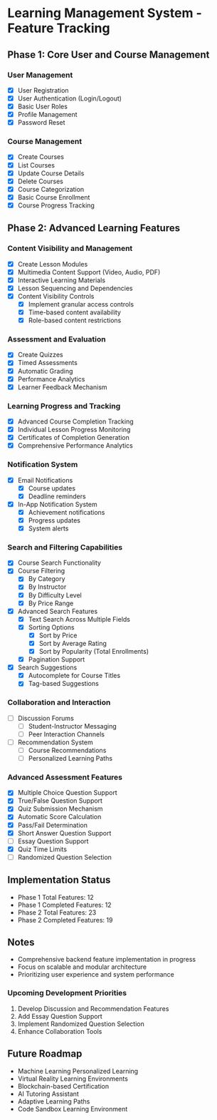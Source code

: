 # Learning Management System - Feature Tracking

## Phase 1: Core User and Course Management

### User Management
- [x] User Registration
- [x] User Authentication (Login/Logout)
- [x] Basic User Roles
- [x] Profile Management
- [x] Password Reset

### Course Management
- [x] Create Courses
- [x] List Courses
- [x] Update Course Details
- [x] Delete Courses
- [x] Course Categorization
- [x] Basic Course Enrollment
- [x] Course Progress Tracking

## Phase 2: Advanced Learning Features

### Content Visibility and Management
- [x] Create Lesson Modules
- [x] Multimedia Content Support (Video, Audio, PDF)
- [x] Interactive Learning Materials
- [x] Lesson Sequencing and Dependencies
- [x] Content Visibility Controls
  - [x] Implement granular access controls
  - [x] Time-based content availability
  - [x] Role-based content restrictions

### Assessment and Evaluation
- [x] Create Quizzes
- [x] Timed Assessments
- [x] Automatic Grading
- [x] Performance Analytics
- [x] Learner Feedback Mechanism

### Learning Progress and Tracking
- [x] Advanced Course Completion Tracking
- [x] Individual Lesson Progress Monitoring
- [x] Certificates of Completion Generation
- [x] Comprehensive Performance Analytics

### Notification System
- [x] Email Notifications
  - [x] Course updates
  - [x] Deadline reminders
- [x] In-App Notification System
  - [x] Achievement notifications
  - [x] Progress updates
  - [x] System alerts

### Search and Filtering Capabilities
- [x] Course Search Functionality
- [x] Course Filtering
  - [x] By Category
  - [x] By Instructor
  - [x] By Difficulty Level
  - [x] By Price Range
- [x] Advanced Search Features
  - [x] Text Search Across Multiple Fields
  - [x] Sorting Options
    - [x] Sort by Price
    - [x] Sort by Average Rating
    - [x] Sort by Popularity (Total Enrollments)
  - [x] Pagination Support
- [x] Search Suggestions
  - [x] Autocomplete for Course Titles
  - [x] Tag-based Suggestions

### Collaboration and Interaction
- [ ] Discussion Forums
  - [ ] Student-Instructor Messaging
  - [ ] Peer Interaction Channels
- [ ] Recommendation System
  - [ ] Course Recommendations
  - [ ] Personalized Learning Paths

### Advanced Assessment Features
- [x] Multiple Choice Question Support
- [x] True/False Question Support
- [x] Quiz Submission Mechanism
- [x] Automatic Score Calculation
- [x] Pass/Fail Determination
- [x] Short Answer Question Support
- [ ] Essay Question Support
- [x] Quiz Time Limits
- [ ] Randomized Question Selection

## Implementation Status
- Phase 1 Total Features: 12
- Phase 1 Completed Features: 12
- Phase 2 Total Features: 23
- Phase 2 Completed Features: 19

## Notes
- Comprehensive backend feature implementation in progress
- Focus on scalable and modular architecture
- Prioritizing user experience and system performance

### Upcoming Development Priorities
1. Develop Discussion and Recommendation Features
2. Add Essay Question Support
3. Implement Randomized Question Selection
4. Enhance Collaboration Tools

## Future Roadmap
- Machine Learning Personalized Learning
- Virtual Reality Learning Environments
- Blockchain-based Certification
- AI Tutoring Assistant
- Adaptive Learning Paths
- Code Sandbox Learning Environment
